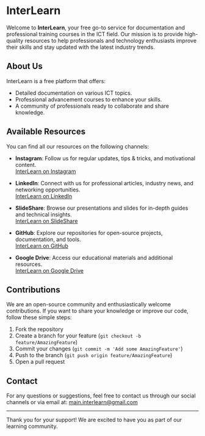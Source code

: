 # InterLearn

Welcome to **InterLearn**, your free go-to service for documentation and professional training courses in the ICT field. Our mission is to provide high-quality resources to help professionals and technology enthusiasts improve their skills and stay updated with the latest industry trends.

## About Us

InterLearn is a free platform that offers:
- Detailed documentation on various ICT topics.
- Professional advancement courses to enhance your skills.
- A community of professionals ready to collaborate and share knowledge.

## Available Resources

You can find all our resources on the following channels:

- **Instagram**: Follow us for regular updates, tips & tricks, and motivational content.  
  [InterLearn on Instagram](https://www.instagram.com/interlearn.it)

- **LinkedIn**: Connect with us for professional articles, industry news, and networking opportunities.  
  [InterLearn on LinkedIn](https://www.linkedin.com/in/interlearn-onlus-0bb304310/)

- **SlideShare**: Browse our presentations and slides for in-depth guides and technical insights.  
  [InterLearn on SlideShare](https://www.slideshare.net/maininterlearn)

- **GitHub**: Explore our repositories for open-source projects, documentation, and tools.  
  [InterLearn on GitHub](https://github.com/InterLearn)

- **Google Drive**: Access our educational materials and additional resources.  
  [InterLearn on Google Drive](https://drive.google.com/drive/folders/1B7h2poX84c_MXB8uSBfa9WcY-08j7HaK?usp=sharing)

## Contributions

We are an open-source community and enthusiastically welcome contributions. If you want to share your knowledge or improve our code, follow these simple steps:

1. Fork the repository
2. Create a branch for your feature (`git checkout -b feature/AmazingFeature`)
3. Commit your changes (`git commit -m 'Add some AmazingFeature'`)
4. Push to the branch (`git push origin feature/AmazingFeature`)
5. Open a pull request

## Contact

For any questions or suggestions, feel free to contact us through our social channels or via email at: main.interlearn@gmail.com

---

Thank you for your support! We are excited to have you as part of our learning community.
